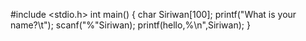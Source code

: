 #include <stdio.h>
int main()
{
    char Siriwan[100];
    printf("What is your name?\t");
    scanf("%"Siriwan);
     printf(hello,%\n",Siriwan);
}
